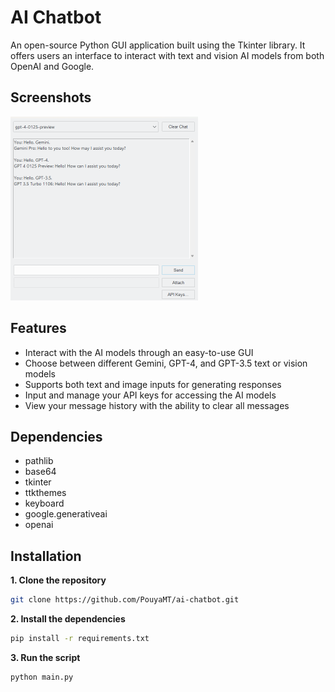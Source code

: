 # AI Chatbot
An open-source Python GUI application built using the Tkinter library. It offers users an interface to interact with text and vision AI models from both OpenAI and Google.

## Screenshots
<img src="screenshots/screenshot.png" alt="Options" width="300"/>

## Features
* Interact with the AI models through an easy-to-use GUI
* Choose between different Gemini, GPT-4, and GPT-3.5 text or vision models
* Supports both text and image inputs for generating responses
* Input and manage your API keys for accessing the AI models
* View your message history with the ability to clear all messages

## Dependencies
* pathlib
* base64
* tkinter
* ttkthemes
* keyboard
* google.generativeai
* openai
  
## Installation
**1. Clone the repository**
```bash
git clone https://github.com/PouyaMT/ai-chatbot.git
```

**2. Install the dependencies**
```bash
pip install -r requirements.txt
```

**3. Run the script**
```bash
python main.py
```
